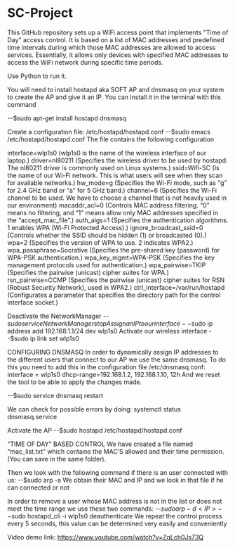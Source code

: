 # SC-Project

This GitHub repository sets up a WiFi access point that implements "Time of Day" access control. It is based on a list of MAC addresses and predefined time intervals during which those MAC addresses are allowed to access services. Essentially, it allows only devices with specified MAC addresses to access the WiFi network during specific time periods.

Use Python to run it.

You will need to install hostapd aka SOFT AP and dnsmasq on your system to create the AP and give it an IP. You can install it in the terminal with this command

--$sudo apt-get install hostapd dnsmasq

Create a configuration file: /etc/hostapd/hostapd.conf
--$sudo emacs /etc/hostapd/hostapd.conf
The file contains the following configuration 

interface=wlp1s0 (wlp1s0 is the name of the wireless interface of our laptop.)
driver=nl80211 (Specifies the wireless driver to be used by hostapd. The nl80211 driver is commonly used on Linux systems.)
ssid=Wifi-SC (Is the name of our Wi-Fi network. This is what users will see when they scan for available networks.)
hw_mode=g (Specifies the Wi-Fi mode, such as "g” for 2.4 GHz band or “a” for 5 GHz band.)
channel=6 (Specifies the Wi-Fi channel to be used. We have to choose a channel that is not heavily used in our environment)
macaddr_acl=0 (Controls MAC address filtering. “0” means no filtering, and “1” means allow only MAC addresses specified in the “accept_mac_file”.)
auth_algs=1 (Specifies the authentication algorithms. 1 enables WPA (Wi-Fi Protected Access).)
ignore_broadcast_ssid=0 (Controls whether the SSID should be hidden (1) or broadcasted (0).)
wpa=2 (Specifies the version of WPA to use. 2 indicates WPA2.)
wpa_passphrase=Socrative (Specifies the pre-shared key (password) for WPA-PSK authentication.)
wpa_key_mgmt=WPA-PSK (Specifies the key management protocols used for authentication.)
wpa_pairwise=TKIP (Specifies the pairwise (unicast) cipher suites for WPA.)
rsn_pairwise=CCMP (Specifies the pairwise (unicast) cipher suites for RSN (Robust Security Network), used in WPA2.)
ctrl_interface=/var/run/hostapd (Configurates a parameter that specifies the directory path for the control interface socket.)

Deactivate the NetworkManager
--$sudo service NetworkManager stop
Assign an IP to our interface
--$sudo ip address add 192.168.1.1/24 dev wlp1s0
Activate our wireless interface
--$sudo ip link set wlp1s0

CONFIGURING DNSMASQ
In order to dynamically assign IP addresses to the different users that connect to our AP we use the same dnsmasq.
To do this you need to add this in the configuration file /etc/dnsmasq.conf:
interface = wlp1s0
dhcp-range=192.168.1.2, 192.168.1.10, 12h
And we reset the tool to be able to apply the changes made.

--$sudo service dnsmasq restart

We can check for possible errors by doing:
systemctl status dnsmasq.service

Activate the AP
--$sudo hostapd /etc/hostapd/hostapd.conf

“TIME OF DAY” BASED CONTROL
We have created a file named “mac_list.txt” which contains the MAC’S allowed and their time permission. (You can save in the same folder).

Then we look with the following command if there is an user connected with us: 
--$sudo arp -a
We obtain their MAC and IP and we look in that file if he can connected or not

In order to remove a user whose MAC address is not in the list or does not meet the time range we use these two commands:
--$sudo arp -d <IP>
--$sudo hostapd_cli -i wlp1s0 deauthenticate <MAC>
We repeat the control process every 5 seconds, this value can be determined very easily and conveniently









Video demo link: https://www.youtube.com/watch?v=ZqLch0Js73Q
